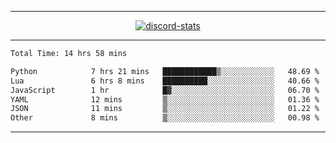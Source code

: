 <a href="https://www.github.com/ripavoid" target="_blank" rel="noreferrer">

-------

<div align='center'>
    <a href='https://discordapp.com/users/825178146797518881'>
        <img align='center' alt='discord-stats' src='https://api.discord-status.me/825178146797518881?nitro&boost=4&gradient=%231e0b1a%2C%23000000%2C%23000000%2C%23160316'></img>
    </a>
</div>

-------

<!--START_SECTION:waka-->

```txt
Total Time: 14 hrs 58 mins

Python            7 hrs 21 mins   ████████████▒░░░░░░░░░░░░   48.69 %
Lua               6 hrs 8 mins    ██████████░░░░░░░░░░░░░░░   40.66 %
JavaScript        1 hr            █▓░░░░░░░░░░░░░░░░░░░░░░░   06.70 %
YAML              12 mins         ▒░░░░░░░░░░░░░░░░░░░░░░░░   01.36 %
JSON              11 mins         ▒░░░░░░░░░░░░░░░░░░░░░░░░   01.22 %
Other             8 mins          ▒░░░░░░░░░░░░░░░░░░░░░░░░   00.98 %
```

<!--END_SECTION:waka-->

-------
